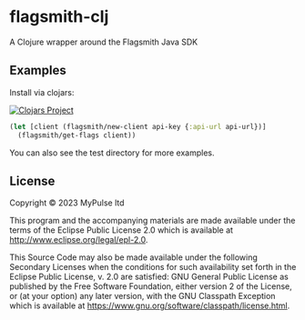 # flagsmith-clj

A Clojure wrapper around the Flagsmith Java SDK

## Examples

Install via clojars:

[![Clojars Project](https://img.shields.io/clojars/v/ai.mypulse/flagsmith-clj.svg)](https://clojars.org/ai.mypulse/flagsmith-clj)

```clojure
(let [client (flagsmith/new-client api-key {:api-url api-url})]
  (flagsmith/get-flags client))
```

You can also see the test directory for more examples.

## License

Copyright © 2023 MyPulse ltd

This program and the accompanying materials are made available under the
terms of the Eclipse Public License 2.0 which is available at
http://www.eclipse.org/legal/epl-2.0.

This Source Code may also be made available under the following Secondary
Licenses when the conditions for such availability set forth in the Eclipse
Public License, v. 2.0 are satisfied: GNU General Public License as published by
the Free Software Foundation, either version 2 of the License, or (at your
option) any later version, with the GNU Classpath Exception which is available
at https://www.gnu.org/software/classpath/license.html.
